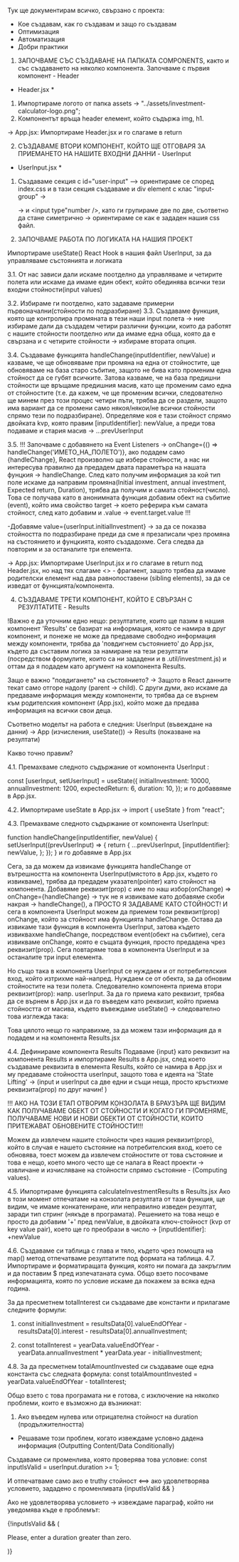 Тук ще документирам всичко, свързано с проекта:
- Кое създавам, как го създавам и защо го създавам
- Оптимизация
- Автоматизация
- Добри практики

1. ЗАПОЧВАМЕ СЪС СЪЗДАВАНЕ НА ПАПКАТА COMPONENTS, както и със създаването
на няколко компонента. Започваме с първия компонент - Header

* Header.jsx *
1. Импортираме логото от папка assets -> "../assets/investment-calculator-logo.png";
2. Компонентът връща header елемент, който съдържа img, h1.

-> App.jsx:
Импортираме Header.jsx и го слагаме в return

2. СЪЗДАВАМЕ ВТОРИ КОМПОНЕНТ, КОЙТО ЩЕ ОТГОВАРЯ ЗА ПРИЕМАНЕТО НА НАШИТЕ ВХОДНИ ДАННИ - UserInput

* UserInput.jsx *
1. Създаваме секция с id="user-input" --> ориентираме се според index.css и в тази секция
създаваме и div element с клас "input-group" -> <p> -> <label> и <input type"number />, като ги 
групираме две по две, съответно да стане симетрично -> ориентираме се как е зададен нашия css файл.

3. ЗАПОЧВАМЕ РАБОТА ПО ЛОГИКАТА НА НАШИЯ ПРОЕКТ 

Импортираме useState() React Hook в нашия файл UserInput, за да управляваме състоянията и логиката 

3.1. От нас зависи дали искаме поотделно да управляваме и четирите полета или искаме да имаме един обект,
който обединява всички тези входни стойности(input values)

3.2. Избираме ги поотделно, като задаваме примерни първоначални(стойности по подразбиране)
3.3. Създаваме функция, която ще контролира промяната в тези наши input полета -> ние избираме дали да
създадем четири различни функции, които да работят с нашите стойности поотделно или да имаме една обща, която да е 
свързана и с четирите стойности -> избираме втората опция. 

3.4. Създаваме функцията handleChange(inputIdentifier, newValue) и казваме, че ще обновяваме при промяна на една от
стойностите, ще обновяваме на база старо събитие, защото не бива като променим една стойност да се губят всичките.
Затова казваме, че на база предишни стойности ще връщаме предишния масив, като ще променим само една от стойностите
(т.е. да кажем, че ще променим всички, следователно ще минем през този процес четири пъти, трябва да се раздели, защото
има вариант да се промени само някоя/някои/не всички стойности спрямо тези по подразбиране). Определяме коя е тази
стойност спрямо двойката kvp, която правим [inputIdentifier]: newValue, а преди това подаваме и стария масив -> ...prevUserInput

3.5. !!! Започваме с добавянето на Event Listeners -> onChange={() => handleChange('ИМЕТО_НА_ПОЛЕТО')}, 
ако подадем само {handleChange}, React
произволно ще избере стойности, а нас ни интересува правилно да предадем двата параметъра на нашата фунцкия -> handleChange. 
След като получим информация за кой тип поле искаме да направим промяна(Initial investment, annual investment,
Expected return, Duration), трябва да получим и самата стойност(число). Това се получава като в анонимната функция добавим 
обект на събитие (event), който има свойство target -> което реферира към самата стойност, след като добавим и .value ->
event.target.value !!!

-Добавяме value={userInput.initialInvestment} -> за да се показва стойността по подразбиране преди да сме я презаписали чрез
промяна на състоянието и фунцкията, която създадохме. Сега следва да повторим и за останалите три елемента.

-> App.jsx:
Импортираме UserInput.jsx и го слагаме в return под Header.jsx, но над тях слагаме <> - фрагмент, защото трябва да имаме
родителски елемент над два равнопоставени (sibling elements), за да се изведат от функцията/компонента.

4. СЪЗДАВАМЕ ТРЕТИ КОМПОНЕНТ, КОЙТО Е СВЪРЗАН С РЕЗУЛТАТИТЕ - Results

!Важно е да уточним едно нещо: резултатите, които ще пазим в нашия компонент 'Results' се базират на информация, която се
намира в друг компонент, и понеже не може да предаваме свободно информация между компоненти, трябва да 'повдигнем състоянието'
до App.jsx, където да съставим логика за намиране на тези резултати (посредством формулите, които са ни зададени и в 
.util/investment.js) и оттам да я подадем като аргумент на компонента Results.

Защо е важно "повдигането" на състоянието? → Защото в React данните текат само отгоре надолу (parent → child). С други думи, 
ако искаме да предаваме информация между компоненти, то трябва да се върнем към родителския компонент (App.jsx), който може
да предава информация на всички свои деца.

Съответно моделът на работа е следния:
UserInput (въвеждане на данни) → App (изчисления, useState()) → Results (показване на резултати)

Какво точно правим?

4.1. Премахваме следното съдържание от компонента UserInput :

const [userInput, setUserInput] = useState({
    initialInvestment: 10000,
    annualInvestment: 1200,
    expectedReturn: 6,
    duration: 10,
  });
и го добаввяме в App.jsx.

4.2. Импортираме useState в App.jsx -> import { useState } from "react";

4.3. Премахваме следното съдържание от компонента UserInput:

function handleChange(inputIdentifier, newValue) {
    setUserInput((prevUserInput) => {
      return {
        ...prevUserInput,
        [inputIdentifier]: newValue,
      };
    });
  }
и го добавяме в App.jsx

Сега, за да можем да извикаме функцията handleChange от вътрешността на компонента UserInput(мястото в App.jsx, където го извикваме),
трябва да предадем указател(pointer) като стойност на компонента. Добавяме реквизит(prop) с име по наш избор(onChange) =>
onChange={handleChange} -> тук не я извикваме като добавяме скоби накрая -> handleChange(), а ПРОСТО Я ЗАДАВАМЕ КАТО СТОЙНОСТ!
И сега в компонента UserInput можем да приемем този реквизит(prop) onChange, който за стойност има функцията handleChange.
Остава да извикаме тази функция в компонента UserInput, затова където извиквахме handleChangе, посредством event(обект на събитие),
сега извикваме onChange, която е същата функция, просто предадена чрез реквизит(prop). Сега повтаряме това в компонента UserInput
и за останалите три input елемента.

Но също така в компонента UserInput се нуждаем и от потребителския вход, който изтрихме най-напред. Нуждаем се от обекта, 
за да обновим стойностите на тези полета. Следователно компонента приема втори реквизит(prop): напр. userInput.
За да го приема като реквизит, трябва да се върнем в App.jsx и да го въведем като реквизит, който приема стойността от масива,
където въвеждаме useState() -> следователно това изглежда така: 

<UserInput userInput={userInput} onChange={handleChange} />

Това цялото нещо го направихме, за да можем тази информация да я подадем и на компонента Results.jsx

4.4. Дефинираме компонента Results
Подаваме {input} като реквизит на компонента Results и импортираме Results в App.jsx, след което създаваме реквизита
в елемента Results, който се намира в App.jsx и му предаваме стойността userInput, защото това е идеята на 'State Lifting' ->
<Results input={userInput} /> (input и userInput са две едни и същи неща, просто кръстихме реквизита(prop) по друг начин! )

!!! АКО НА ТОЗИ ЕТАП ОТВОРИМ КОНЗОЛАТА В БРАУЗЪРА ЩЕ ВИДИМ КАК ПОЛУЧАВАМЕ ОБЕКТ ОТ СТОЙНОСТИ И КОГАТО ГИ ПРОМЕНЯМЕ, ПОЛУЧАВАМЕ
НОВИ И НОВИ ОБЕКТИ ОТ СТОЙНОСТИ, КОИТО ПРИТЕЖАВАТ ОБНОВЕНИТЕ СТОЙНОСТИ!!!

Можем да извлечем нашите стойности чрез нашия реквизит(prop), който в случая е нашето състояние на потребителския вход,
което се обновява, тоест можем да извлечем стойностите от това състояние и това е нещо, което много често ще се налага в React
проекти -> извличане и изчисляване на стойности спрямо състояние - (Computing values).

4.5. Импортираме функцията calculateInvestmentResults в Results.jsx
Ако в този момент отпечатаме на конзолата резултата от тази функция, ще видим, че имаме конкатениране, или неправилно
изведен резултат, заради тип стринг (някъде в програмата). Решението на това нещо е просто да добавим '+' пред newValue, в 
двойката ключ-стойност (kvp от key value pair), което ще го преобрази в число -> [inputIdentifier]: +newValue

4.6. Създаваме си таблица с глава и тяло, където чрез помощта на map() метод отпечатваме резултатите под формата на таблица.
4.7. Импортираме и форматиращата функция, която ни помага да закръглим и да поставим $ пред изпечатаната сума. Общо взето 
посочваме информацията, която по условие искаме да покажем за всяка една година.

За да пресметнем totalInterest си създаваме две константи и прилагаме следните формули:
1) const initialInvestment =
    resultsData[0].valueEndOfYear -
    resultsData[0].interest -
    resultsData[0].annualInvestment;

2) const totalInterest =
    yearData.valueEndOfYear -
    yearData.annualInvestment * yearData.year -
    initialInvestment;

4.8. За да пресметнем totalAmountInvested си създаваме още една константа със следната формула:
const totalAmountInvested = yearData.valueEndOfYear - totalInterest;

Общо взето с това програмата ни е готова, с изключение на няколко проблеми, които е възможно да възникнат:
1. Ако въведем нулева или отрицателна стойност на duration (продължителността)
- Решаваме този проблем, когато извеждаме условно дадена информация (Outputting Content/Data Conditionally)

Създаваме си променлива, която проверява това условие:
const inputIsValid = userInput.duration >= 1;

И отпечатваме само ако е truthy стойност <==> ако удовлетворява условието, зададено с променливата
{inputIsValid && <Results input={userInput} />}

Ако не удовлетворява условието -> извеждаме параграф, който ни уведомява къде е проблемът:

{!inputIsValid && (
        <p className="center">Please, enter a duration greater than zero.</p>
      )}
